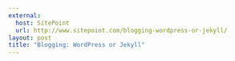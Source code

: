 ```yaml
---
external:
  host: SitePoint
  url: http://www.sitepoint.com/blogging-wordpress-or-jekyll/
layout: post
title: "Blogging: WordPress or Jekyll"
---
```

